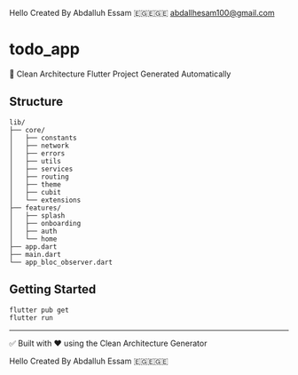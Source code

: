 Hello Created By Abdalluh Essam 🇪🇬🇪🇬🇪
abdallhesam100@gmail.com




# todo_app


🚀 Clean Architecture Flutter Project Generated Automatically


## Structure


```
lib/
├── core/
│   ├── constants
│   ├── network
│   ├── errors
│   ├── utils
│   ├── services
│   ├── routing
│   ├── theme
│   ├── cubit
│   └── extensions
├── features/
│   ├── splash
│   ├── onboarding
│   ├── auth
│   └── home
├── app.dart
├── main.dart
└── app_bloc_observer.dart
```


## Getting Started
```bash
flutter pub get
flutter run
```


---


✅ Built with ❤️ using the Clean Architecture Generator


Hello Created By Abdalluh Essam 🇪🇬🇪🇬🇪
